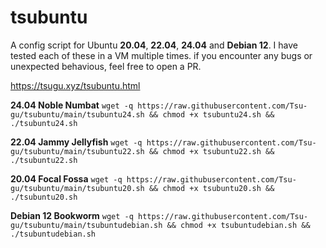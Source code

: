 # tsubuntu
A config script for Ubuntu **20.04**, **22.04**, **24.04** and **Debian 12**. 
I have tested each of these in a VM multiple times. if you encounter any bugs or unexpected behavious, feel free to open a PR.

https://tsugu.xyz/tsubuntu.html

**24.04 Noble Numbat**
`wget -q https://raw.githubusercontent.com/Tsu-gu/tsubuntu/main/tsubuntu24.sh && chmod +x tsubuntu24.sh && ./tsubuntu24.sh`

**22.04 Jammy Jellyfish**
`wget -q https://raw.githubusercontent.com/Tsu-gu/tsubuntu/main/tsubuntu22.sh && chmod +x tsubuntu22.sh && ./tsubuntu22.sh`

**20.04 Focal Fossa**
`wget -q https://raw.githubusercontent.com/Tsu-gu/tsubuntu/main/tsubuntu20.sh && chmod +x tsubuntu20.sh && ./tsubuntu20.sh`


**Debian 12 Bookworm**
`wget -q https://raw.githubusercontent.com/Tsu-gu/tsubuntu/main/tsubuntudebian.sh && chmod +x tsubuntudebian.sh && ./tsubuntudebian.sh`
